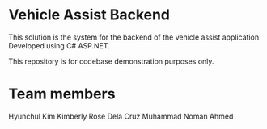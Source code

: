 # Vehicle Assist Backend
This solution is the system for the backend of the vehicle assist application
Developed using C# ASP.NET.

This repository is for codebase demonstration purposes only.

# Team members
Hyunchul Kim
Kimberly Rose Dela Cruz
Muhammad Noman Ahmed
